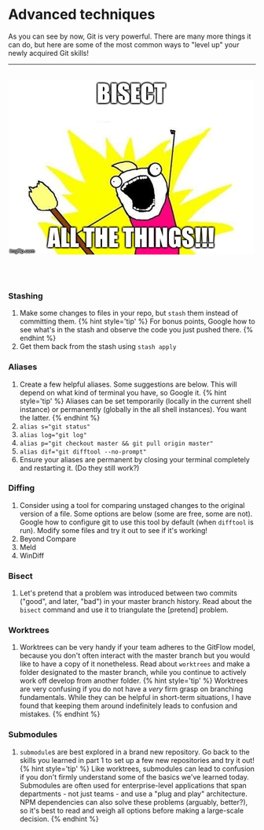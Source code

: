 # Advanced techniques
As you can see by now, Git is very powerful.  There are many more things it can do, but here are some of the most common ways to "level up" your newly acquired Git skills!

<hr><br>

<div>
    <img src="6-meme.jpg">
</div>

<br><br>

### Stashing

1. Make some changes to files in your repo, but `stash` them instead of committing them.
{% hint style='tip' %}
For bonus points, Google how to see what's in the stash and observe the code you just pushed there.
{% endhint %}
1. Get them back from the stash using `stash apply`

### Aliases
1. Create a few helpful aliases.  Some suggestions are below.  This will depend on what kind of terminal you have, so Google it.
{% hint style='tip' %}
Aliases can be set temporarily (locally in the current shell instance) or permanently (globally in the all shell instances).  You want the latter.
{% endhint %}
  1. `alias s="git status"`
  1. `alias log="git log"`
  1. `alias p="git checkout master && git pull origin master"`
  1. `alias dif="git difftool --no-prompt"`
1. Ensure your aliases are permanent by closing your terminal completely and restarting it.  (Do they still work?)

### Diffing
1. Consider using a tool for comparing unstaged changes to the original version of a file.  Some options are below (some are free, some are not).  Google how to configure git to use this tool by default (when `difftool` is run).  Modify some files and try it out to see if it's working!
  1. Beyond Compare
  1. Meld
  1. WinDiff

### Bisect
1. Let's pretend that a problem was introduced between two commits ("good", and later, "bad") in your master branch history.  Read about the `bisect` command and use it to triangulate the [pretend] problem.

### Worktrees
1. Worktrees can be very handy if your team adheres to the GitFlow model, because you don't often interact with the master branch but you would like to have a copy of it nonetheless.  Read about `worktrees` and make a folder designated to the master branch, while you continue to actively work off develop from another folder.
{% hint style='tip' %}
Worktrees are very confusing if you do not have a *very* firm grasp on branching fundamentals.  While they can be helpful in short-term situations, I have found that keeping them around indefinitely leads to confusion and mistakes.
{% endhint %}

### Submodules
1. `submodule`s are best explored in a brand new repository.  Go back to the skills you learned in part 1 to set up a few new repositories and try it out!
{% hint style='tip' %}
Like worktrees, submodules can lead to confusion if you don't firmly understand some of the basics we've learned today.  Submodules are often used for enterprise-level applications that span departments - not just teams - and use a "plug and play" architecture.  NPM dependencies can also solve these problems (arguably, better?), so it's best to read and weigh all options before making a large-scale decision.
{% endhint %}
